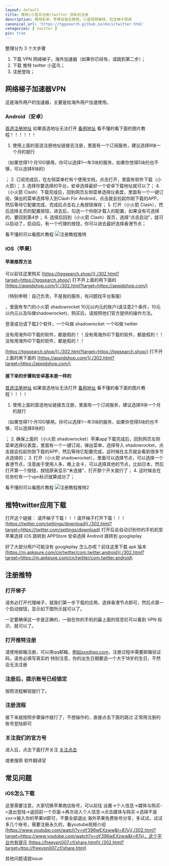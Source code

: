 ```yaml
---
layout: default
title: 推特/小蓝鸟注册/twitter 该如何注册
description: 推特安卓、苹果安装全教程，小蓝视频推特，包含梯子使用
canonical_url: 'https://tggsearch.github.io/docs/twitter.html'
categories: [ twitter ]
pin: true
---
```

整理分为 3 个大步骤
1. 下载 VPN 网络梯子，海外加速器（如果你已经有，请跳到第二步）；
2. 下载 推特 twitter 小蓝鸟；
3. 注册登陆；

## 网络梯子加速器VPN
这是海外用户的加速器，主要是给海外用户加速使用。
### Android（安卓）
[首选注册地址](./302.html?target=https://www.三毛机场.live/#/register?code=6xuhG85m)
如果首选地址无法打开
[备用地址](./302.html?target=https://www.三毛机场.live/#/register?code=6xuhG85m)
看不懂的看下面的图片教程！！！！！！
1. 使用上面的首选注册地址链接去注册，里面有一个订阅服务，建议选择9块一个月的就行 
<p class="red-text-word">（如果觉得1个月10G够用，你可以选择1一年3块的服务，如果你觉得5块的也不够，可以选择8块的）</p>
 ；
2. 订阅完成后，在左侧菜单栏有个使用文档，点击打开，里面有软件下载（小火箭）；
3. 选择你要选择的平台，安卓选择最好一个安卓下载地址就可以了；
4. （小火箭 Clash）下载完成后，回到网页左侧菜单选择仪表盘，里面有一个一键订阅，弹出的菜单选择导入到Clash For Android，点击就会拉起你刚下载的APP，然后等待它配置完成，完成后点击右上角按钮保存；
5. 打开（小火箭 Clash），然后选择主页的配置按钮，进去后，勾选一个你刚才载入的配置，如果没有可选择的，要回到第4步；
6. 选择后回到（小火箭 Clash）首页，选择“点击启动”，就可以启动了，启动后，有一个代理的按钮，你可以进去最好选择香港节点；

看不懂的可以看图片教程
![注册教程推特](https://cdn.jsdelivr.net/gh/tggsearch/tggSearch.github.io/assets/img/android-register.webp)
### iOS（苹果）
#### 苹果推荐方法
可以前往这里购买
[https://tggsearch.shop/](./302.html?target=https://tggsearch.shop/)
打不开上面的用下面的
[https://appidshop.com/](./302.html?target=https://appidshop.com/)
 
<p class="red-text-word">（特别申明：自己负责，不是我的服务，有问题找平台客服）</p>
 ，里面有专门的小火箭 shadowrocket 10元以内元的账户(请注意2个条件，10元以内元以及叫做shadowrocket)，购买后，请按照他们官方提供的操作方法。

登录成功请下载2个软件，一个叫做 shadowrocket 一个叫做 twitter

没有用海外ID下载的软件，都是假的！！没有用海外ID下载的软件，都是假的！！没有用海外ID下载的软件，都是假的！！

[https://tggsearch.shop/](./302.html?target=https://tggsearch.shop/)
打不开上面的用下面的
[https://appidshop.com/](./302.html?target=https://appidshop.com/)
#### 接下来的步骤和安卓基本是一样的
[首选注册地址](./302.html?target=https://bit.ly/3LhP25y)
如果首选地址无法打开
[备用地址](./302.html?target=https://www.三毛机场.live/#/register?code=6xuhG85m)
看不懂的看下面的图片教程！！！！
1. 使用上面的首选地址链接去注册，里面有一个订阅服务，建议选择9块一个月的就行 
<p class="red-text-word">（如果觉得1个月10G够用，你可以选择1一年3块的服务，如果你觉得5块的也不够，可以选择8块的）</p>
 ；
2. 确保上面的（小火箭 shadowrocket）苹果app下载完成后，回到网页左侧菜单选择仪表盘，里面有一个一键订阅，弹出菜单，选择导入 shadowrocket，点击就会拉起你刚下载的APP，然后等待它配置完成，这时候在主页就会看到很多节点选择的；
3. 打开（小火箭 shadowrocket），里面可以选择节点，可以选择一个香港节点，注意由于使用人多，晚上会卡，可以选择其他的节点，比如日本，然后打开第一个按钮，按钮原来显示“未连接”，打开那个开关就行了；
4. 这时候会在任务栏有一个vpn标识就算成功了；

看不懂的可以看图片教程
![注册教程推特2](https://cdn.jsdelivr.net/gh/tggsearch/tggSearch.github.io/assets/img/ios-register.webp)
## 推特twitter应用下载
打开这个链接：
请开梯子下载！！！请开梯子打开下载！！！
[https://twitter.com/settings/download](./302.html?target=https://twitter.com/settings/download)
打开后会自动识别你的手机机型
苹果选择 iOS 跳转到 APPStore
安卓选择 Android 跳转到 googleplay

好了大部分用户可能没有 googleplay 怎么办呢？前往这里下载 apk 版本
[https://m.apkpure.com/cn/twitter/com.twitter.android](./302.html?target=https://m.apkpure.com/cn/twitter/com.twitter.android)
## 注册推特
### 打开梯子
请务必打开代理梯子，就我们第一步下载的应用，选择香港节点即可，然后点第一个启动按钮，显示如下图所示就可以了。 
<p class="red-text-word">一定要确保这一步是正确的，一般在你的手机的最上面的信息栏可以看到 VPN 标识，就可以了。</p>
 
### 打开推特注册
请使用邮箱注册，可以用qq邮箱，例如xxx@qq.com，注册过程中需要邮箱验证码，请务必填写真实的
特别注意，你的出生日期要选一个大于18岁的生日，不然会无法注册

### 注册后，提示账号已经锁定
按照流程解锁就行了。

### 注册流程
接下来就按照步骤操作就行了，不想操作的，直接点击下面的跳过
正常用注册的账号登陆即可
### 关注我们的官方号
进入后，点击下面打开关注
[关注点击](./302.html?target=https://twitter.com/softwareLatn)

或者搜索 软件翻译官
## 常见问题
### iOS怎么下载
这里需要注意，大家切换苹果商店账号，可以前往 设置->个人信息->媒体与购买->退出登陆->返回前一个页面->再次进入个人信息->点击媒体与购买->选择不是xxx->输入你的苹果id即可，不要全部退出
海外苹果免费账号分享，多试试，试试多几个账号，需要注册永久的，看youtube视频介绍[https://www.youtube.com/watch?v=oY396wEXzww&t=87s](./302.html?target=https://www.youtube.com/watch?v=oY396wEXzww&t=87s)，这个平台也有提示 [https://freevpn007.cf/share.html](./302.html?target=ttps://freevpn007.cf/share.html)

 
<p class="red-text-word">其他问题请提issue</p>
 
